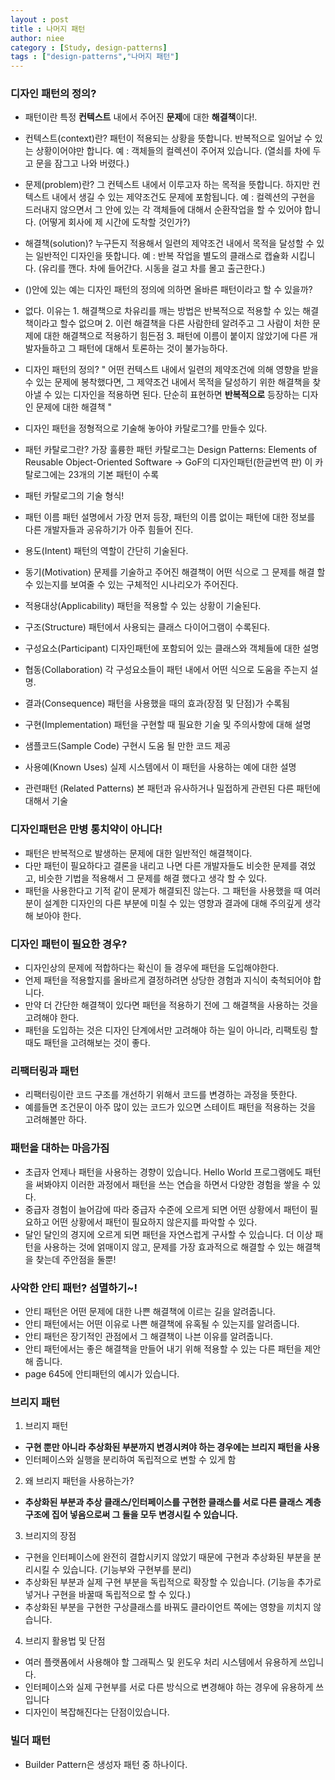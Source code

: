 ```yaml
---
layout : post
title : 나머지 패턴
author: niee
category : [Study, design-patterns]
tags : ["design-patterns","나머지 패턴"]
---
```


### 디자인 패턴의 정의?
 - 패턴이란 특정 **컨텍스트** 내에서 주어진 **문제**에 대한 **해결책**이다!.

 - 컨텍스트(context)란?
   패턴이 적용되는 상황을 뜻합니다. 반복적으로 일어날 수 있는 상황이어야만 합니다.
   예 : 객체들의 컬렉션이 주어져 있습니다.
       (열쇠를 차에 두고 문을 잠그고 나와 버렸다.)
 - 문제(problem)란?
   그 컨텍스트 내에서 이루고자 하는 목적을 뜻합니다. 하지만 컨텍스트 내에서 생길 수 있는 제약조건도 문제에 포함됩니다.
   예 : 컬렉션의 구현을 드러내지 않으면서 그 안에 있는 각 객체들에 대해서 순환작업을 할 수 있어야 합니다.
       (어떻게 회사에 제 시간에 도착할 것인가?)
 - 해결책(solution)?
   누구든지 적용해서 일련의 제약조건 내에서 목적을 달성할 수 있는 일반적인 디자인을 뜻합니다.
   예 : 반복 작업을 별도의 클래스로 캡슐화 시킵니다.
       (유리를 깬다. 차에 들어간다. 시동을 걸고 차를 몰고 출근한다.)
 - ()안에 있는 예는 디자인 패턴의 정의에 의하면 올바른 패턴이라고 할 수 있을까?
 - 없다. 이유는 1. 해결책으로 차유리를 깨는 방법은 반복적으로 적용할 수 있는 해결책이라고 할수 없으며
             2. 이런 해결책을 다른 사람한테 알려주고 그 사람이 처한 문제에 대한 해결책으로 적용하기 힘든점
             3. 패턴에 이름이 붙이지 않았기에 다른 개발자들하고 그 패턴에 대해서 토론하는 것이 불가능하다.

  * 디자인 패턴의 정의?
 " 어떤 컨텍스트 내에서 일련의 제약조건에 의해 영향을 받을 수 있는 문제에 봉착했다면, 그 제약조건 내에서 목적을 달성하기 위한 해결책을 찾아낼
  수 있는 디자인을 적용하면 된다. 단순히 표현하면 **반복적으로** 등장하는 디자인 문제에 대한 해결책 "
 - 디자인 패턴을 정형적으로 기술해 놓아야 카탈로그?를 만들수 있다.
 - 패턴 카탈로그란?
   가장 훌륭한 패턴 카탈로그는 Design Patterns: Elements of Reusable Object-Oriented Software -> GoF의 디자인패턴(한글번역         판) 이 카탈로그에는 23개의 기본 패턴이 수록

 - 패턴 카탈로그의 기술 형식!
  - 패턴 이름
    패턴 설명에서 가장 먼저 등장, 패턴의 이름 없이는 패턴에 대한 정보를 다른 개발자들과 공유하기가 아주 힘들어 진다.
  - 용도(Intent)
    패턴의 역할이 간단히 기술된다.
  - 동기(Motivation)
    문제를 기술하고 주어진 해결책이 어떤 식으로 그 문제를 해결 할 수 있는지를 보여줄 수 있는 구체적인 시나리오가 주어진다.
  - 적용대상(Applicability)
    패턴을 적용할 수 있는 상황이 기술된다.
  - 구조(Structure)
    패턴에서 사용되는 클래스 다이어그램이 수록된다.
  - 구성요소(Participant)
    디자인패턴에 포함되어 있는 클래스와 객체들에 대한 설명
  - 협동(Collaboration)
    각 구성요소들이 패턴 내에서 어떤 식으로 도움을 주는지 설명.
  - 결과(Consequence)
    패턴을 사용했을 때의 효과(장점 및 단점)가 수록됨
  - 구현(Implementation)
    패턴을 구현할 때 필요한 기술 및 주의사항에 대해 설명
  - 샘플코드(Sample Code)
    구현시 도움 될 만한 코드 제공
  - 사용예(Known Uses)
    실제 시스템에서 이 패턴을 사용하는 예에 대한 설명
  - 관련패턴 (Related Patterns)
    본 패턴과 유사하거나 밀접하게 관련된 다른 패턴에 대해서 기술

### 디자인패턴은 만병 통치약이 아니다!
- 패턴은 반복적으로 발생하는 문제에 대한 일반적인 해결책이다.
- 다만 패턴이 필요하다고 결론을 내리고 나면 다른 개발자들도 비슷한 문제를 겪었고, 비슷한 기법을 적용해서 그 문제를 해결 했다고 생각 할 수 있다.
- 패턴을 사용한다고 기적 같이 문제가 해결되진 않는다. 그 패턴을 사용했을 때 여러분이 설계한 디자인의 다른 부분에 미칠 수 있는 영향과
    결과에 대해 주의깊게 생각해 보아야 한다.

### 디자인 패턴이 필요한 경우?
  - 디자인상의 문제에 적합하다는 확신이 들 경우에 패턴을 도입해야한다.
  - 언제 패턴을 적용할지를 올바르게 결정하려면 상당한 경험과 지식이 축척되어야 합니다.
  - 만약 더 간단한 해결책이 있다면 패턴을 적용하기 전에 그 해결책을 사용하는 것을 고려해야 한다.
  - 패턴을 도입하는 것은 디자인 단계에서만 고려해야 하는 일이 아니라, 리팩토링 할 때도 패턴을 고려해보는 것이 좋다.

### 리팩터링과 패턴
  - 리팩터링이란 코드 구조를 개선하기 위해서 코드를 변경하는 과정을 뜻한다.
  - 예를들면 조건문이 아주 많이 있는 코드가 있으면 스테이트 패턴을 적용하는 것을 고려해볼만 하다.

###  패턴을 대하는 마음가짐
  - 초급자
    언제나 패턴을 사용하는 경향이 있습니다. Hello World 프로그램에도 패턴을 써봐야지
    이러한 과정에서 패턴을 쓰는 연습을 하면서 다양한 경험을 쌓을 수 있다.
  - 중급자
    경험이 늘어감에 따라 중급자 수준에 오르게 되면 어떤 상황에서 패턴이 필요하고 어떤 상황에서 패턴이 필요하지 않은지를
    파악할 수 있다.
  - 달인
    달인의 경지에 오르게 되면 패턴을 자연스럽게 구사할 수 있습니다.
    더 이상 패턴을 사용하는 것에 얽매이지 않고, 문제를 가장 효과적으로 해결할 수 있는 해결책을 찾는데 주안점을 둘뿐!

### 사악한 안티 패턴? 섬멸하기~!
  - 안티 패턴은 어떤 문제에 대한 나쁜 해결책에 이르는 길을 알려줍니다.
  - 안티 패턴에서는 어떤 이유로 나쁜 해결책에 유혹될 수 있는지를 알려줍니다.
  - 안티 패턴은 장기적인 관점에서 그 해결책이 나븐 이유를 알려줍니다.
  - 안티 패턴에서는 좋은 해결책을 만들어 내기 위해 적용할 수 있는 다른 패턴을 제안해 줍니다.
  - page 645에 안티패턴의 예시가 있습니다.

### 브리지 패턴
1. 브리지 패턴
  - **구현 뿐만 아니라 추상화된 부분까지 변경시켜야 하는 경우에는 브리지 패턴을 사용**
  - 인터페이스와 실행을 분리하여 독립적으로 변할 수 있게 함

2. 왜 브리지 패턴을 사용하는가?
  - **추상화된 부분과 추상 클래스/인터페이스를 구현한 클래스를 서로 다른 클래스 계층구조에 집어 넣음으로써 그 둘을 모두 변경시킬 수 있습니다.**

3. 브리지의 장점
  - 구현을 인터페이스에 완전히 결합시키지 않았기 때문에 구현과 추상화된 부분을 분리시킬 수 있습니다. (기능부와 구현부를 분리)
  - 추상화된 부분과 실제 구현 부분을 독립적으로 확장할 수 있습니다. (기능을 추가로 넣거나 구현을 바꿀때 독립적으로 할 수 있다.)
  - 추상화된 부분을 구현한 구상클래스를 바꿔도 클라이언트 쪽에는 영향을 끼치지 않습니다.

4. 브리지 활용법 및 단점
  - 여러 플랫폼에서 사용해야 할 그래픽스 및 윈도우 처리 시스템에서 유용하게 쓰입니다.
  - 인터페이스와 실제 구현부를 서로 다른 방식으로 변경해야 하는 경우에 유용하게 쓰입니다
  - 디자인이 복잡해진다는 단점이있습니다.

### 빌더 패턴
  - Builder Pattern은 생성자 패턴 중 하나이다.
